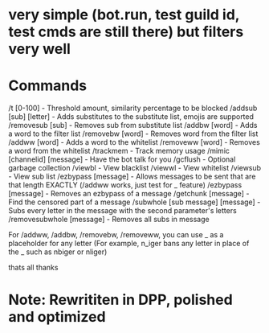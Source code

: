 # very simple (bot.run, test guild id, test cmds are still there) but filters very well

# Commands
/t [0-100] - Threshold amount, similarity percentage to be blocked
/addsub [sub] [letter] - Adds substitutes to the substitute list, emojis are supported
/removesub [sub] - Removes sub from substitute list
/addbw [word] - Adds a word to the filter list
/removebw [word] - Removes word from the filter list
/addww [word] - Adds a word to the whitelist
/removeww [word] - Removes a word from the whitelist
/trackmem - Track memory usage
/mimic [channelid] [message] - Have the bot talk for you
/gcflush - Optional garbage collection
/viewbl - View blacklist
/viewwl - View whitelist
/viewsub - View sub list
/ezbypass [message] - Allows messages to be sent that are that length EXACTLY (/addww works, just test for _ feature)
/ezbypass [message] - Removes an ezbypass of a message
/getchunk [message] - Find the censored part of a message
/subwhole [sub message] [message] - Subs every letter in the message with the second parameter's letters
/removesubwhole [message] - Removes all subs in message

For /addww, /addbw, /removebw, /removeww, you can use _ as a placeholder for any letter
(For example, n_iger bans any letter in place of the _ such as nbiger or nliger)

thats all thanks

# Note: Rewrititen in DPP, polished and optimized
